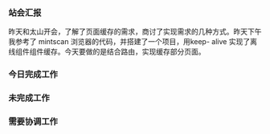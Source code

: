 ### 站会汇报

昨天和太山开会，了解了页面缓存的需求，商讨了实现需求的几种方式。昨天下午我参考了 mintscan 浏览器的代码，并搭建了一个项目，用keep- alive 实现了离线组件组件缓存。今天要做的是结合路由，实现缓存部分页面。

### 今日完成工作



### 未完成工作



### 需要协调工作

